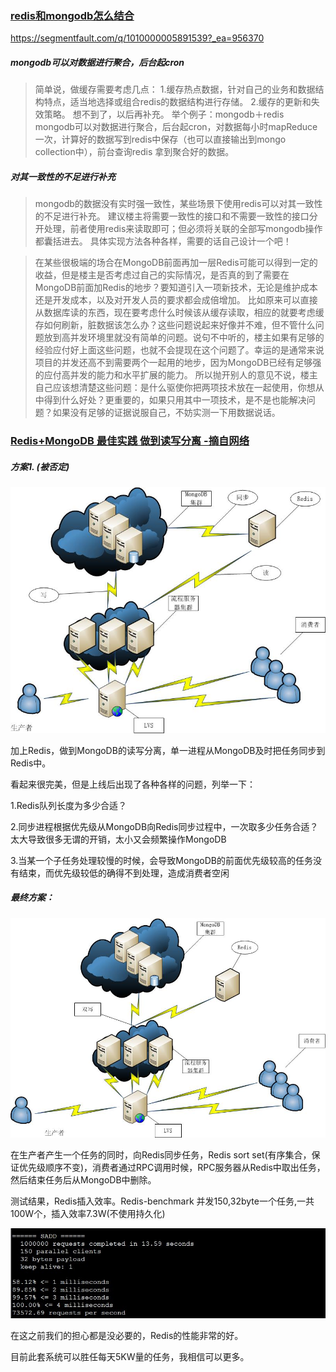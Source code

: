 

###	[redis和mongodb怎么结合](https://segmentfault.com/q/1010000005891539)

https://segmentfault.com/q/1010000005891539?_ea=956370

#####	mongodb可以对数据进行聚合，后台起cron

> 简单说，做缓存需要考虑几点：
> 1.缓存热点数据，针对自己的业务和数据结构特点，适当地选择或组合redis的数据结构进行存储。
> 2.缓存的更新和失效策略。
> 想不到了，以后再补充。
> 举个例子：mongodb＋redis
> mongodb可以对数据进行聚合，后台起cron，对数据每小时mapReduce一次，计算好的数据写到redis中保存（也可以直接输出到mongo collection中），前台查询redis 拿到聚合好的数据。

#####	对其一致性的不足进行补充

> mongodb的数据没有实时强一致性，某些场景下使用redis可以对其一致性的不足进行补充。
> 建议楼主将需要一致性的接口和不需要一致性的接口分开处理，前者使用redis来读取即可；但必须将关联的全部写mongodb操作都囊括进去。
> 具体实现方法各种各样，需要的话自己设计一个吧！





> 在某些很极端的场合在MongoDB前面再加一层Redis可能可以得到一定的收益，但是楼主是否考虑过自己的实际情况，是否真的到了需要在MongoDB前面加Redis的地步？要知道引入一项新技术，无论是维护成本还是开发成本，以及对开发人员的要求都会成倍增加。
> 比如原来可以直接从数据库读的东西，现在要考虑什么时候该从缓存读取，相应的就要考虑缓存如何刷新，脏数据该怎么办？这些问题说起来好像并不难，但不管什么问题放到高并发环境里就没有简单的问题。说句不中听的，楼主如果有足够的经验应付好上面这些问题，也就不会提现在这个问题了。幸运的是通常来说项目的并发还高不到需要两个一起用的地步，因为MongoDB已经有足够强的应付高并发的能力和水平扩展的能力。
> 所以抛开别人的意见不说，楼主自己应该想清楚这些问题：是什么驱使你把两项技术放在一起使用，你想从中得到什么好处？更重要的，如果只用其中一项技术，是不是也能解决问题？如果没有足够的证据说服自己，不妨实测一下用数据说话。





### 	[Redis+MongoDB 最佳实践 做到读写分离 -摘自网络](https://www.cnblogs.com/haoliansheng/p/4395640.html)

#####	方案1. (被否定)

 ![img](assets/05155950-e2f85fa0edf24cab9e14aff5d40ca143.jpg)

加上Redis，做到MongoDB的读写分离，单一进程从MongoDB及时把任务同步到Redis中。

看起来很完美，但是上线后出现了各种各样的问题，列举一下：

1.Redis队列长度为多少合适？

2.同步进程根据优先级从MongoDB向Redis同步过程中，一次取多少任务合适？太大导致很多无谓的开销，太小又会频繁操作MongoDB

3.当某一个子任务处理较慢的时候，会导致MongoDB的前面优先级较高的任务没有结束，而优先级较低的确得不到处理，造成消费者空闲

 

#####	**最终方案：**

![img](assets/05161111-76a009e07abc4e749ecefb9683c403ba.jpg)

在生产者产生一个任务的同时，向Redis同步任务，Redis sort set(有序集合，保证优先级顺序不变)，消费者通过RPC调用时候，RPC服务器从Redis中取出任务，然后结束任务后从MongoDB中删除。

测试结果，Redis插入效率。Redis-benchmark 并发150,32byte一个任务,一共100W个，插入效率7.3W(不使用持久化)

![img](assets/05161317-79da1d81057a4dcc83eee1ea39198d12.jpg)

在这之前我们的担心都是没必要的，Redis的性能非常的好。

目前此套系统可以胜任每天5KW量的任务，我相信可以更多。



